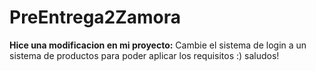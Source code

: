 # PreEntrega2Zamora

**Hice una modificacion en mi proyecto:**
Cambie el sistema de login a un sistema de productos para poder aplicar los requisitos :)
saludos!
